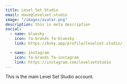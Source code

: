 ```yaml
---
title: Level Set Studio
email: dave@levelset.studio
image: "/images/avatar.png"
description: this is meta description
social:
  - name: bluesky
    icon: fa-brands fa-bluesky
    link: https://bsky.app/profile/levelset.studio/

  - name: instagram
    icon: fa-brands fa-instagram
    link: https://instagram.com/levelsetstudio
---
```


This is the main Level Set Studio account.
